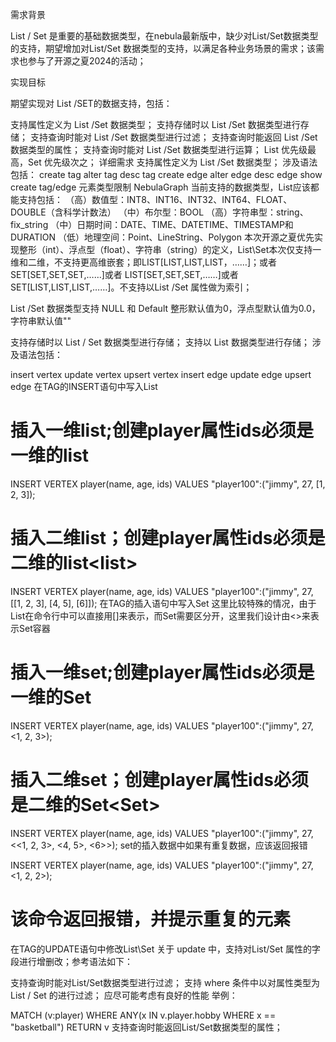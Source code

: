 需求背景

List / Set 是重要的基础数据类型，在nebula最新版中，缺少对List/Set数据类型的支持，期望增加对List/Set 数据类型的支持，以满足各种业务场景的需求；该需求也参与了开源之夏2024的活动；

实现目标

期望实现对 List /SET的数据支持，包括：

支持属性定义为 List /Set 数据类型；
支持存储时以 List /Set 数据类型进行存储；
支持查询时能对 List /Set 数据类型进行过滤；
支持查询时能返回 List /Set 数据类型的属性；
支持查询时能对 List /Set 数据类型进行运算； List 优先级最高，Set 优先级次之；
详细需求
支持属性定义为 List /Set 数据类型； 涉及语法包括：
create tag
alter tag
desc tag
create edge
alter edge
desc edge
show create tag/edge
元素类型限制
NebulaGraph 当前支持的数据类型，List应该都能支持包括：
（高）数值型：INT8、INT16、INT32、INT64、FLOAT、DOUBLE（含科学计数法）
（中）布尔型：BOOL
（高）字符串型：string、fix_string
（中）日期时间：DATE、TIME、DATETIME、TIMESTAMP和DURATION
（低）地理空间：Point、LineString、Polygon
本次开源之夏优先实现整形（int）、浮点型（float）、字符串（string）的定义，List\Set本次仅支持一维和二维，不支持更高维嵌套；即LIST[LIST,LIST,LIST，……]；或者 SET[SET,SET,SET,……]或者 LIST[SET,SET,SET,……]或者SET[LIST,LIST,LIST,……]。不支持以List /Set 属性做为索引；

List /Set 数据类型支持 NULL 和 Default 整形默认值为0，浮点型默认值为0.0，字符串默认值""


支持存储时以 List / Set 数据类型进行存储；
支持以 List 数据类型进行存储； 涉及语法包括：

insert vertex
update vertex
upsert vertex
insert edge
update edge
upsert edge
在TAG的INSERT语句中写入List
# 插入一维list;创建player属性ids必须是一维的list<int>
INSERT VERTEX player(name, age, ids) VALUES "player100":("jimmy", 27, [1, 2, 3]);

# 插入二维list；创建player属性ids必须是二维的list<list<int>>
INSERT VERTEX player(name, age, ids) VALUES "player100":("jimmy", 27, [[1, 2, 3], [4, 5], [6]]);
在TAG的插入语句中写入Set
这里比较特殊的情况，由于List在命令行中可以直接用[]来表示，而Set需要区分开，这里我们设计由<>来表示Set容器

# 插入一维set;创建player属性ids必须是一维的Set<int>
INSERT VERTEX player(name, age, ids) VALUES "player100":("jimmy", 27, <1, 2, 3>);

# 插入二维set；创建player属性ids必须是二维的Set<Set<int>>
INSERT VERTEX player(name, age, ids) VALUES "player100":("jimmy", 27, <<1, 2, 3>, <4, 5>, <6>>);
set的插入数据中如果有重复数据，应该返回报错

INSERT VERTEX player(name, age, ids) VALUES "player100":("jimmy", 27, <1, 2, 2>);

# 该命令返回报错，并提示重复的元素
在TAG的UPDATE语句中修改List\Set
关于 update 中，支持对List/Set 属性的字段进行增删改；参考语法如下：


支持查询时能对List/Set数据类型进行过滤；
支持 where 条件中以对属性类型为 List / Set 的进行过滤； 应尽可能考虑有良好的性能 举例：

MATCH (v:player) WHERE ANY(x IN v.player.hobby WHERE x == "basketball") RETURN v
支持查询时能返回List/Set数据类型的属性；
